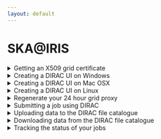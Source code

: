 ```yaml
---
layout: default
---
```


# SKA@IRIS

<details>
  <summary markdown="span"> Getting an X509 grid certificate </summary>
 
  TBD
  
</details>

<details>
  <summary markdown="span"> Creating a DIRAC UI on Windows</summary>
 
  Ha ha ha ha ha ha ha ha ha (etc.)
  
</details>

<details>
  <summary markdown="span"> Creating a DIRAC UI on Mac OSX</summary>
 
  Once you have created a Linux virtual machine you should ssh into it and follow the steps below for creating a DIRAC UI on a Linux machine.
</details>

<details>
  <summary markdown="span"> Creating a DIRAC UI on Linux</summary>
 
  There are three steps to making your own machine a DIRAC UI. You only ever need to do this once. There are three scripts that you will need: [runMeForCertAndKey](https://raw.githubusercontent.com/as595/SKA-IRIS/master/DIRACUI/runMeForCertAndKey), [InstallDirac.sh](https://raw.githubusercontent.com/as595/SKA-IRIS/master/DIRACUI/InstallDirac.sh) and [SetGridProxy](https://raw.githubusercontent.com/as595/SKA-IRIS/master/DIRACUI/SetGridProxy).
  
  * The first step is to activate your grid certificate and obtain a grid key: 
  
  ```bash
  ./runMeForCertAndKey /path/to/mycert.p12
  ```
  The script will ask you for your password **four times**. Yes, you read that correctly, *four times*. It will create a directory called <code>.globus</code> and put its outputs in there.

  * The second step is to install DIRAC and set your grid proxy, telling it you'e part of the skatelescope.eu VO:

  ```bash
  ./InstallDirac.sh
  ```

  * Finally you need to source the DIRAC init scripts:

  ```bash
  source ./dirac_ui/bashrc
  ```
  You can then copy the contents of the DIRAC UI .bashrc into the .bashrc in your home area so that it is automatically called every time you log in or open a new terminal.

  At this point you should be all set up. You can test that things work by starting the DIRAC file catalogue client:

  ```bash
    dirac-dms-filecatalog-cli
  ```
  
</details>

<details>
  <summary markdown="span"> Regenerate your 24 hour grid proxy</summary>
 
  ```bash
  ./SetGridProxy
  ```
</details>

<details>
  <summary markdown="span"> Submitting a job using DIRAC </summary>
 
  An example of a job submission file is shown in [eMERLIN-CP-jobsubmit](./submitjob.md).
  
</details>

<details>
  <summary markdown="span"> Uploading data to the DIRAC file catalogue </summary>
 
</details>

<details>
  <summary markdown="span"> Downloading data from the DIRAC file catalogue </summary>
 
</details>

<details>
  <summary markdown="span"> Tracking the status of your jobs </summary>
 
</details>
